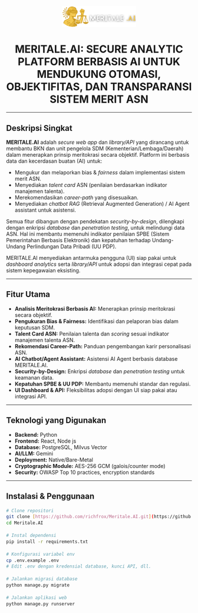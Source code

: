<div align="center">
  <img src="./logo-light.png" alt="MERITALE.AI Logo" width="200"/>
  <h1>MERITALE.AI: SECURE ANALYTIC PLATFORM BERBASIS AI UNTUK MENDUKUNG OTOMASI, OBJEKTIFITAS, DAN TRANSPARANSI SISTEM MERIT ASN</h1>
</div>

---

## Deskripsi Singkat

**MERITALE.AI** adalah *secure web app* dan *library/API* yang dirancang untuk membantu BKN dan unit pengelola SDM (Kementerian/Lembaga/Daerah) dalam menerapkan prinsip meritokrasi secara objektif. Platform ini berbasis data dan kecerdasan buatan (AI) untuk:

* Mengukur dan melaporkan bias & *fairness* dalam implementasi sistem merit ASN.
* Menyediakan *talent card* ASN (penilaian berdasarkan indikator manajemen talenta).
* Merekomendasikan *career-path* yang disesuaikan.
* Menyediakan *chatbot RAG* (Retrieval Augmented Generation) / AI Agent assistant untuk asistensi.

Semua fitur dibangun dengan pendekatan *security-by-design*, dilengkapi dengan enkripsi *database* dan *penetration testing*, untuk melindungi data ASN. Hal ini membantu memenuhi indikator penilaian SPBE (Sistem Pemerintahan Berbasis Elektronik) dan kepatuhan terhadap Undang-Undang Perlindungan Data Pribadi (UU PDP).

MERITALE.AI menyediakan antarmuka pengguna (UI) siap pakai untuk *dashboard analytics* serta *library/API* untuk adopsi dan integrasi cepat pada sistem kepegawaian eksisting.

---

## Fitur Utama

* **Analisis Meritokrasi Berbasis AI:** Menerapkan prinsip meritokrasi secara objektif.
* **Pengukuran Bias & Fairness:** Identifikasi dan pelaporan bias dalam keputusan SDM.
* **Talent Card ASN:** Penilaian talenta dan *scoring* sesuai indikator manajemen talenta ASN.
* **Rekomendasi Career-Path:** Panduan pengembangan karir personalisasi ASN.
* **AI Chatbot/Agent Assistant:** Asistensi AI Agent berbasis database MERITALE.AI.
* **Security-by-Design:** Enkripsi *database* dan *penetration testing* untuk keamanan data.
* **Kepatuhan SPBE & UU PDP:** Membantu memenuhi standar dan regulasi.
* **UI Dashboard & API:** Fleksibilitas adopsi dengan UI siap pakai atau integrasi API.

---

## Teknologi yang Digunakan

* **Backend:** Python
* **Frontend:** React, Node js
* **Database:** PostgreSQL, Milvus Vector
* **AI/LLM:** Gemini
* **Deployment:** Native/Bare-Metal
* **Cryptographic Module:**  AES-256 GCM (galois/counter mode)
* **Security:** OWASP Top 10 practices, encryption standards

---

## Instalasi & Penggunaan

```bash
# Clone repositori
git clone [https://github.com/richfrox/Meritale.AI.git](https://github.com/richfrox/Meritale.AI)
cd Meritale.AI

# Instal dependensi
pip install -r requirements.txt

# Konfigurasi variabel env
cp .env.example .env
# Edit .env dengan kredensial database, kunci API, dll.

# Jalankan migrasi database
python manage.py migrate

# Jalankan aplikasi web
python manage.py runserver

